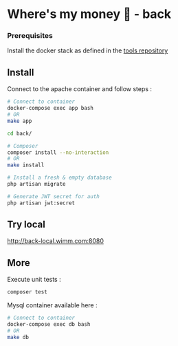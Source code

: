 # Where's my money 🥵 - back

### Prerequisites

Install the docker stack as defined in the [tools repository](https://gitlab.com/where-is-my-moneyy/back/-/tree/main/docker)

## Install

Connect to the apache container and follow steps :

```bash
# Connect to container
docker-compose exec app bash
# OR
make app

cd back/

# Composer
composer install --no-interaction
# OR
make install

# Install a fresh & empty database
php artisan migrate

# Generate JWT secret for auth
php artisan jwt:secret
```

## Try local

http://back-local.wimm.com:8080

## More

Execute unit tests : 

```bash
composer test
```

Mysql container available here :

```bash
# Connect to container
docker-compose exec db bash
# OR
make db
```
